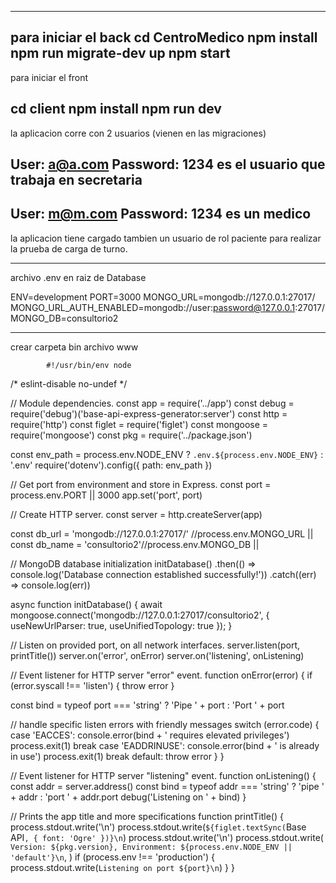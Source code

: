 --------------------------------------------------------------------

para iniciar el back
cd CentroMedico
npm install
npm run migrate-dev up
npm start
--------------------------------------------------------------------


para iniciar el front

cd client
npm install
npm run dev
-------------------------------------------------------------------


la aplicacion corre con 2 usuarios (vienen en las migraciones)

User: a@a.com
Password: 1234
es el usuario que trabaja en secretaria
-----------------------------------
User: m@m.com
Password: 1234
es un medico
----------------------------------

la aplicacion tiene cargado tambien un usuario de rol paciente para realizar 
la prueba de carga de turno.



-----------------------------------------------------------------------------

archivo .env en raiz de Database


ENV=development
PORT=3000
MONGO_URL=mongodb://127.0.0.1:27017/
MONGO_URL_AUTH_ENABLED=mongodb://user:password@127.0.0.1:27017/
MONGO_DB=consultorio2

-----------------------------------------------------------------------------

crear carpeta bin
    archivo www

            #!/usr/bin/env node
/* eslint-disable no-undef */

// Module dependencies.
const app = require('../app')
const debug = require('debug')('base-api-express-generator:server')
const http = require('http')
const figlet = require('figlet')
const mongoose = require('mongoose')
const pkg = require('../package.json')

const env_path = process.env.NODE_ENV ? `.env.${process.env.NODE_ENV}` : '.env'
require('dotenv').config({ path: env_path })

// Get port from environment and store in Express.
const port = process.env.PORT || 3000
app.set('port', port)

// Create HTTP server.
const server = http.createServer(app)

const db_url =  'mongodb://127.0.0.1:27017/' //process.env.MONGO_URL ||
const db_name =  'consultorio2'//process.env.MONGO_DB ||

// MongoDB database initialization
initDatabase()
  .then(() => console.log('Database connection established successfully!'))
  .catch((err) => console.log(err))

async function initDatabase() {
  await mongoose.connect('mongodb://127.0.0.1:27017/consultorio2', { useNewUrlParser: true, useUnifiedTopology: true });
}

// Listen on provided port, on all network interfaces.
server.listen(port, printTitle())
server.on('error', onError)
server.on('listening', onListening)

// Event listener for HTTP server "error" event.
function onError(error) {
  if (error.syscall !== 'listen') {
    throw error
  }

  const bind = typeof port === 'string' ? 'Pipe ' + port : 'Port ' + port

  // handle specific listen errors with friendly messages
  switch (error.code) {
    case 'EACCES':
      console.error(bind + ' requires elevated privileges')
      process.exit(1)
      break
    case 'EADDRINUSE':
      console.error(bind + ' is already in use')
      process.exit(1)
      break
    default:
      throw error
  }
}

// Event listener for HTTP server "listening" event.
function onListening() {
  const addr = server.address()
  const bind = typeof addr === 'string' ? 'pipe ' + addr : 'port ' + addr.port
  debug('Listening on ' + bind)
}

// Prints the app title and more specifications
function printTitle() {
  process.stdout.write('\n')
  process.stdout.write(`${figlet.textSync(`Base API`, { font: 'Ogre' })}\n`)
  process.stdout.write('\n')
  process.stdout.write(
    `Version: ${pkg.version}, Environment: ${process.env.NODE_ENV || 'default'}\n`,
  )
  if (process.env !== 'production') {
    process.stdout.write(`Listening on port ${port}\n`)
  }
}




